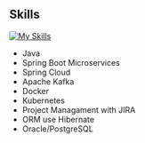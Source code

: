 ## Skills
[![My Skills](https://skillicons.dev/icons?i=java,maven,kafka,spring,docker,kubernetes,linux,hibernate,postgres,idea,postman,jenkins,gitlab,git,github&theme=light)](https://skillicons.dev)

- Java 
- Spring Boot Microservices 
- Spring Cloud 
- Apache Kafka 
- Docker
- Kubernetes 
- Project Managament with JIRA 
- ORM use Hibernate 
- Oracle/PostgreSQL
